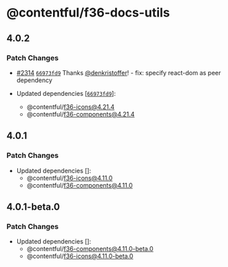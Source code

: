 # @contentful/f36-docs-utils

## 4.0.2

### Patch Changes

- [#2314](https://github.com/contentful/forma-36/pull/2314) [`66973fd9`](https://github.com/contentful/forma-36/commit/66973fd9f4612f648795b494f312d21d8baa3e56) Thanks [@denkristoffer](https://github.com/denkristoffer)! - fix: specify react-dom as peer dependency

- Updated dependencies [[`66973fd9`](https://github.com/contentful/forma-36/commit/66973fd9f4612f648795b494f312d21d8baa3e56)]:
  - @contentful/f36-icons@4.21.4
  - @contentful/f36-components@4.21.4

## 4.0.1

### Patch Changes

- Updated dependencies []:
  - @contentful/f36-icons@4.11.0
  - @contentful/f36-components@4.11.0

## 4.0.1-beta.0

### Patch Changes

- Updated dependencies []:
  - @contentful/f36-components@4.11.0-beta.0
  - @contentful/f36-icons@4.11.0-beta.0
